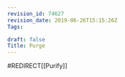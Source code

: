```yaml
---
revision_id: 74627
revision_date: 2019-06-26T15:15:26Z
Tags:

draft: false
Title: Purge
---
```

#REDIRECT[[Purify]]